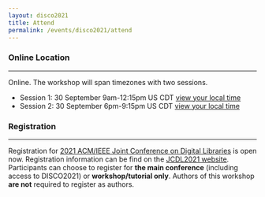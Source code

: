 ```yaml
---
layout: disco2021
title: Attend
permalink: /events/disco2021/attend
---
```

### Online Location
---
Online. The workshop will span timezones with two sessions.

- Session 1: 30 September 9am-12:15pm US CDT [view your local time](https://www.timeanddate.com/worldclock/fixedtime.html?iso=20210930T09&p1=5158&ah=3&am=15)
- Session 2: 30 September 6pm-9:15pm US CDT [view your local time](https://www.timeanddate.com/worldclock/fixedtime.html?iso=20210930T18&p1=5158&ah=3&am=15)

### Registration
---
Registration for [2021 ACM/IEEE Joint Conference on Digital Libraries](https://2021.jcdl.org) is open now. Registration information can be find on the [JCDL2021 website](https://2021.jcdl.org/registration). Participants can choose to register for **the main conference** (including access to DISCO2021) or **workshop/tutorial only**. Authors of this workshop **are not** required to register as authors.
